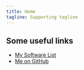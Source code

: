 ```yaml
---
title: Home
tagline: Supporting tagline
---
```


## Some useful links

* [My Software List](pages/software)
* [Me on GitHub](https://github.com/jquintus)
